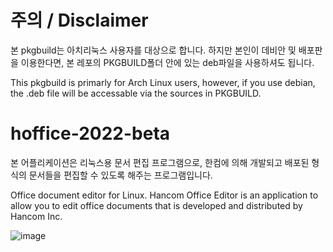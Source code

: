 # 주의 / Disclaimer
본 pkgbuild는 아치리눅스 사용자를 대상으로 합니다. 하지만 본인이 데비안 및 배포판을 이용한다면, 본 레포의 PKGBUILD폴더 안에 있는 deb파일을 사용하셔도 됩니다.

This pkgbuild is primarly for Arch Linux users, however, if you use debian, the .deb file will be accessable via the sources in PKGBUILD.

# hoffice-2022-beta
본 어플리케이션은 리눅스용 문서 편집 프로그램으로, 한컴에 의해 개발되고 배포된 형식의 문서들을 편집할 수 있도록 해주는 프로그램입니다.

Office document editor for Linux. Hancom Office Editor is an application to allow you to edit office documents that is developed and distributed by Hancom Inc.

![image](https://github.com/user-attachments/assets/0eed7d7c-eaec-4e34-a93e-01e35ddaa393)
